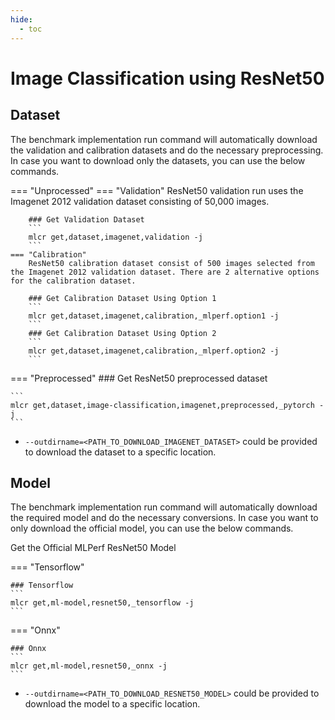 ```yaml
---
hide:
  - toc
---
```


# Image Classification using ResNet50 

## Dataset

The benchmark implementation run command will automatically download the validation and calibration datasets and do the necessary preprocessing. In case you want to download only the datasets, you can use the below commands.

=== "Unprocessed"
    === "Validation"
        ResNet50 validation run uses the Imagenet 2012 validation dataset consisting of 50,000 images.

        ### Get Validation Dataset
        ```
        mlcr get,dataset,imagenet,validation -j
        ```
    === "Calibration"
        ResNet50 calibration dataset consist of 500 images selected from the Imagenet 2012 validation dataset. There are 2 alternative options for the calibration dataset.

        ### Get Calibration Dataset Using Option 1
        ```
        mlcr get,dataset,imagenet,calibration,_mlperf.option1 -j
        ```
        ### Get Calibration Dataset Using Option 2
        ```
        mlcr get,dataset,imagenet,calibration,_mlperf.option2 -j
        ```
=== "Preprocessed"
    ### Get ResNet50 preprocessed dataset

    ```
    mlcr get,dataset,image-classification,imagenet,preprocessed,_pytorch -j
    ```

- `--outdirname=<PATH_TO_DOWNLOAD_IMAGENET_DATASET>` could be provided to download the dataset to a specific location.

## Model
The benchmark implementation run command will automatically download the required model and do the necessary conversions. In case you want to only download the official model, you can use the below commands.

Get the Official MLPerf ResNet50 Model

=== "Tensorflow"

    ### Tensorflow
    ```
    mlcr get,ml-model,resnet50,_tensorflow -j
    ```
=== "Onnx"

    ### Onnx
    ```
    mlcr get,ml-model,resnet50,_onnx -j
    ```

- `--outdirname=<PATH_TO_DOWNLOAD_RESNET50_MODEL>` could be provided to download the model to a specific location.